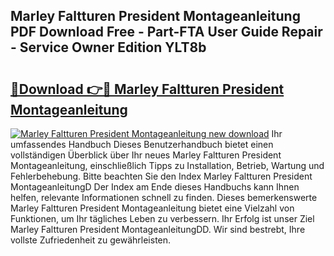 ## Marley Faltturen President Montageanleitung PDF Download Free - Part-FTA User Guide Repair - Service Owner Edition YLT8b

# <h2><a href="http://df8jc0.blite.top/?on=Marley+Faltturen+President+Montageanleitung">🔗Download 👉🔴 Marley Faltturen President Montageanleitung</a></h2>

[![Marley Faltturen President Montageanleitung new download](https://i.imgur.com/lujVjoI.png)](http://df8jc0.blite.top/?on=Marley+Faltturen+President+Montageanleitung)
Ihr umfassendes Handbuch Dieses Benutzerhandbuch bietet einen vollständigen Überblick über Ihr neues Marley Faltturen President Montageanleitung, einschließlich Tipps zu Installation, Betrieb, Wartung und Fehlerbehebung. Bitte beachten Sie den Index Marley Faltturen President MontageanleitungD Der Index am Ende dieses Handbuchs kann Ihnen helfen, relevante Informationen schnell zu finden. Dieses bemerkenswerte Marley Faltturen President Montageanleitung bietet eine Vielzahl von Funktionen, um Ihr tägliches Leben zu verbessern. Ihr Erfolg ist unser Ziel Marley Faltturen President MontageanleitungDD. Wir sind bestrebt, Ihre vollste Zufriedenheit zu gewährleisten.
